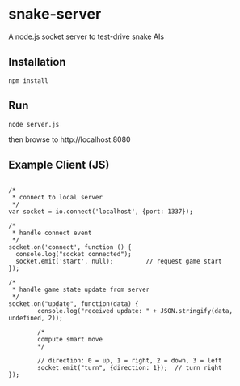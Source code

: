 snake-server
============

A node.js socket server to test-drive snake AIs


Installation
------------

<pre><code>npm install
</code></pre>


Run
---

<pre><code>node server.js
</code></pre>
then browse to http://localhost:8080


Example Client (JS)
-------------------

<pre><code>
/*
 * connect to local server
 */
var socket = io.connect('localhost', {port: 1337});

/*
 * handle connect event
 */
socket.on('connect', function () { 
  console.log("socket connected");
  socket.emit('start', null);         // request game start
});

/*
 * handle game state update from server
 */
socket.on("update", function(data) {
		console.log("received update: " + JSON.stringify(data, undefined, 2));
		
		/*
		compute smart move
		*/
		
		// direction: 0 = up, 1 = right, 2 = down, 3 = left
		socket.emit("turn", {direction: 1});  // turn right
});


</code></pre>

